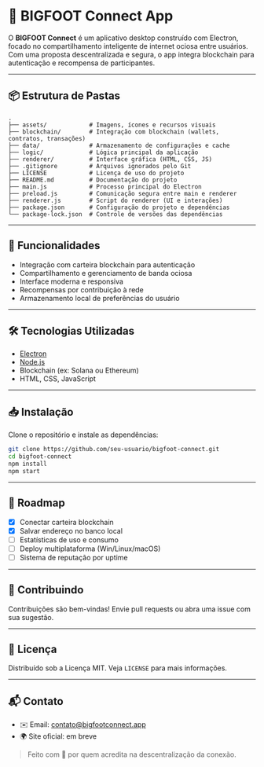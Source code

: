 # 🦶 BIGFOOT Connect App

O **BIGFOOT Connect** é um aplicativo desktop construído com Electron, focado no compartilhamento inteligente de internet ociosa entre usuários. Com uma proposta descentralizada e segura, o app integra blockchain para autenticação e recompensa de participantes.

---

## 📦 Estrutura de Pastas

```
.
├── assets/            # Imagens, ícones e recursos visuais
├── blockchain/        # Integração com blockchain (wallets, contratos, transações)
├── data/              # Armazenamento de configurações e cache
├── logic/             # Lógica principal da aplicação
├── renderer/          # Interface gráfica (HTML, CSS, JS)
├── .gitignore         # Arquivos ignorados pelo Git
├── LICENSE            # Licença de uso do projeto
├── README.md          # Documentação do projeto
├── main.js            # Processo principal do Electron
├── preload.js         # Comunicação segura entre main e renderer
├── renderer.js        # Script do renderer (UI e interações)
├── package.json       # Configuração do projeto e dependências
└── package-lock.json  # Controle de versões das dependências
```

---

## 🚀 Funcionalidades

- Integração com carteira blockchain para autenticação
- Compartilhamento e gerenciamento de banda ociosa
- Interface moderna e responsiva
- Recompensas por contribuição à rede
- Armazenamento local de preferências do usuário

---

## 🛠️ Tecnologias Utilizadas

- [Electron](https://www.electronjs.org/)
- [Node.js](https://nodejs.org/)
- Blockchain (ex: Solana ou Ethereum)
- HTML, CSS, JavaScript

---

## 📥 Instalação

Clone o repositório e instale as dependências:

```bash
git clone https://github.com/seu-usuario/bigfoot-connect.git
cd bigfoot-connect
npm install
npm start
```

---

## 📌 Roadmap

- [x] Conectar carteira blockchain
- [x] Salvar endereço no banco local
- [ ] Estatísticas de uso e consumo
- [ ] Deploy multiplataforma (Win/Linux/macOS)
- [ ] Sistema de reputação por uptime

---

## 🤝 Contribuindo

Contribuições são bem-vindas! Envie pull requests ou abra uma issue com sua sugestão.

---

## 📄 Licença

Distribuído sob a Licença MIT. Veja `LICENSE` para mais informações.

---

## 📬 Contato

- ✉️ Email: contato@bigfootconnect.app
- 🌍 Site oficial: em breve

> Feito com 🦶 por quem acredita na descentralização da conexão.